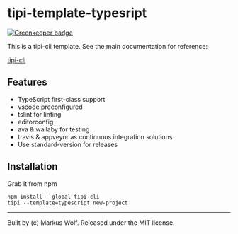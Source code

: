 # tipi-template-typesript

[![Greenkeeper badge](https://badges.greenkeeper.io/KnisterPeter/tipi-template-typescript.svg)](https://greenkeeper.io/)

This is a tipi-cli template. See the main documentation for reference:

[tipi-cli](https://github.com/marionebl/tipi-cli#usage)

## Features

* TypeScript first-class support
* vscode preconfigured
* tslint for linting
* editorconfig
* ava & wallaby for testing
* travis & appveyor as continuous integration solutions
* Use standard-version for releases

## Installation

Grab it from npm

```shell
npm install --global tipi-cli
tipi --template=typescript new-project
```

---
Built by (c) Markus Wolf. Released under the MIT license.
